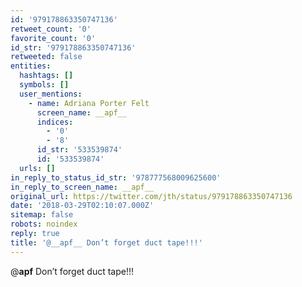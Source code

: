 ```yaml
---
id: '979178863350747136'
retweet_count: '0'
favorite_count: '0'
id_str: '979178863350747136'
retweeted: false
entities:
  hashtags: []
  symbols: []
  user_mentions:
    - name: Adriana Porter Felt
      screen_name: __apf__
      indices:
        - '0'
        - '8'
      id_str: '533539874'
      id: '533539874'
  urls: []
in_reply_to_status_id_str: '978777568009625600'
in_reply_to_screen_name: __apf__
original_url: https://twitter.com/jth/status/979178863350747136
date: '2018-03-29T02:10:07.000Z'
sitemap: false
robots: noindex
reply: true
title: '@__apf__ Don’t forget duct tape!!!'
---
```


@__apf__ Don’t forget duct tape!!!